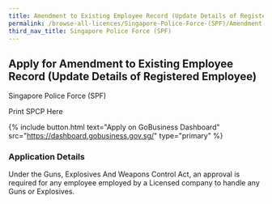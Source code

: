 ```yaml
---
title: Amendment to Existing Employee Record (Update Details of Registered Employee)
permalink: /browse-all-licences/Singapore-Police-Force-(SPF)/Amendment-to-Existing-Employee-Record--Update-Details-of-Registered-Employee-
third_nav_title: Singapore Police Force (SPF)
---
```


## Apply for Amendment to Existing Employee Record (Update Details of Registered Employee)

Singapore Police Force (SPF)

Print SPCP Here


{% include button.html text="Apply on GoBusiness Dashboard" src="https://dashboard.gobusiness.gov.sg/" type="primary" %}

### Application Details

Under the Guns, Explosives And Weapons Control Act, an approval is required for any employee employed by a Licensed company to handle any Guns or  Explosives. 

